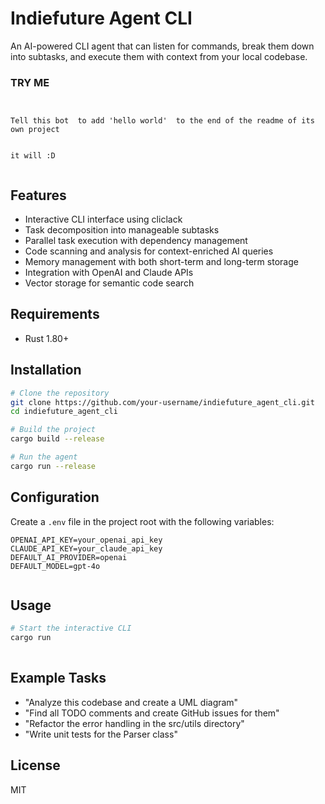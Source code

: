 # Indiefuture Agent CLI 

An AI-powered CLI agent that can listen for commands, break them down into subtasks, and execute them with context from your local codebase.




### TRY ME 

```


Tell this bot  to add 'hello world'  to the end of the readme of its own project 


it will :D  


```









## Features

- Interactive CLI interface using cliclack
- Task decomposition into manageable subtasks
- Parallel task execution with dependency management
- Code scanning and analysis for context-enriched AI queries
- Memory management with both short-term and long-term storage
- Integration with OpenAI and Claude APIs
- Vector storage for semantic code search

## Requirements

- Rust 1.80+ 

## Installation

```bash
# Clone the repository
git clone https://github.com/your-username/indiefuture_agent_cli.git
cd indiefuture_agent_cli

# Build the project
cargo build --release

# Run the agent
cargo run --release
```

## Configuration

Create a `.env` file in the project root with the following variables:

```
OPENAI_API_KEY=your_openai_api_key
CLAUDE_API_KEY=your_claude_api_key
DEFAULT_AI_PROVIDER=openai
DEFAULT_MODEL=gpt-4o
 
```

## Usage

```bash
# Start the interactive CLI
cargo run  
 
```

## Example Tasks

- "Analyze this codebase and create a UML diagram"
- "Find all TODO comments and create GitHub issues for them"
- "Refactor the error handling in the src/utils directory"
- "Write unit tests for the Parser class"
 
## License

MIT
